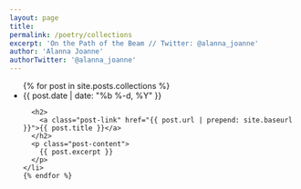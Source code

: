 ```yaml
---
layout: page 
title:
permalink: /poetry/collections
excerpt: 'On the Path of the Beam // Twitter: @alanna_joanne'
author: 'Alanna Joanne'
authorTwitter: '@alanna_joanne'
---
```


<div>
  <ul class="post-list">
    {% for post in site.posts.collections %}
    <li>
      <span class="post-meta">{{ post.date | date: "%b %-d, %Y" }}</span>

      <h2>
        <a class="post-link" href="{{ post.url | prepend: site.baseurl }}">{{ post.title }}</a>
      </h2>
      <p class="post-content">
        {{ post.excerpt }}
      </p>
    </li>
    {% endfor %}
  </ul>
</div> 